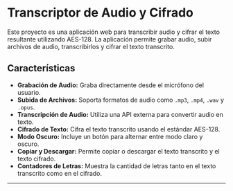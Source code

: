 # Transcriptor de Audio y Cifrado

Este proyecto es una aplicación web para transcribir audio y cifrar el texto resultante utilizando AES-128. La aplicación permite grabar audio, subir archivos de audio, transcribirlos y cifrar el texto transcrito.

## Características

- **Grabación de Audio:** Graba directamente desde el micrófono del usuario.
- **Subida de Archivos:** Soporta formatos de audio como `.mp3`, `.mp4`, `.wav` y `.opus`.
- **Transcripción de Audio:** Utiliza una API externa para convertir audio en texto.
- **Cifrado de Texto:** Cifra el texto transcrito usando el estándar AES-128.
- **Modo Oscuro:** Incluye un botón para alternar entre modo claro y oscuro.
- **Copiar y Descargar:** Permite copiar o descargar el texto transcrito y el texto cifrado.
- **Contadores de Letras:** Muestra la cantidad de letras tanto en el texto transcrito como en el cifrado.

---

